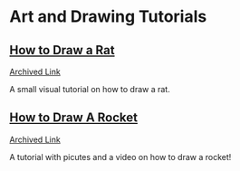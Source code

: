 # Art and Drawing Tutorials

## [How to Draw a Rat](https://www.deviantart.com/nezupanda/art/Rat-Tutorial-290900060)
[Archived Link](https://web.archive.org/web/20240627000346/https://www.deviantart.com/nezupanda/art/Rat-Tutorial-290900060)

A small visual tutorial on how to draw a rat.

## [How to Draw A Rocket](https://drawingmentor.com/how-to-draw-a-rocket/) 
[Archived Link](https://web.archive.org/web/20160216021225/https://drawingmentor.com/how-to-draw-a-rocket/) 

A tutorial with picutes and a video on how to draw a rocket!